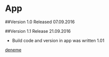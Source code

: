 # App

##Version 1.0 Released 07.09.2016

##Version 1.1 Release 21.09.2016
  - Build code and version in app was written 1.01

[deneme](deneme/deneme.md)
